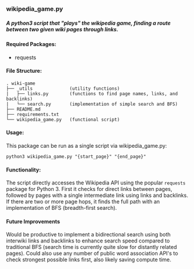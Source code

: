 ### wikipedia_game.py

##### A python3 script that "plays" the wikipedia game, finding a route between two given wiki pages through links.

#### Required Packages:

- requests

#### File Structure:
    . wiki-game
    ├── _utils              (utility functions)
    |   ├── links.py        (functions to find page names, links, and backlinks)
    |   └── search.py       (implementation of simple search and BFS)
    ├── README.md
    ├── requirements.txt
    └── wikipedia_game.py   (functional script)
    
#### Usage:

This package can be run as a single script via wikipedia_game.py:

```
python3 wikipedia_game.py "{start_page}" "{end_page}"
```

#### Functionality:

The script directly accesses the Wikipedia API using the popular ```requests``` package for Python 3. First it checks 
for direct links between pages, followed by pages with a single intermediate link using links and backlinks. If there 
are two or more page hops, it finds the full path with an implementation of BFS (breadth-first search).

#### Future Improvements

Would be productive to implement a bidirectional search using both interwiki links and backlinks to enhance search speed
compared to traditional BFS (search time is currently quite slow for distantly related pages). Could also use any number 
of public word association API's to check strongest possible links first, also likely saving compute time.